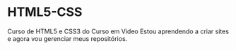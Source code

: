 # HTML5-CSS
 Curso de HTML5 e CSS3 do Curso em Video
Estou aprendendo a criar sites e agora vou gerenciar meus repositórios.